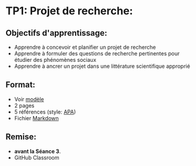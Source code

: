# TP1: Projet de recherche:

## Objectifs d'apprentissage:
- Apprendre à concevoir et planifier un projet de recherche
- Apprendre à formuler des questions de recherche pertinentes pour étudier des phénomènes sociaux
- Apprendre à ancrer un projet dans une littérature scientifique approprié

## Format:
- Voir [modèle](template_research_design)
- 2 pages
- 5 références (style: [APA](https://www.mendeley.com/guides/apa-citation-guide))
- Fichier [Markdown](https://github.com/adam-p/markdown-here/wiki/Markdown-Cheatsheet)

## Remise:
- **avant la Séance 3**.
- GitHub Classroom

